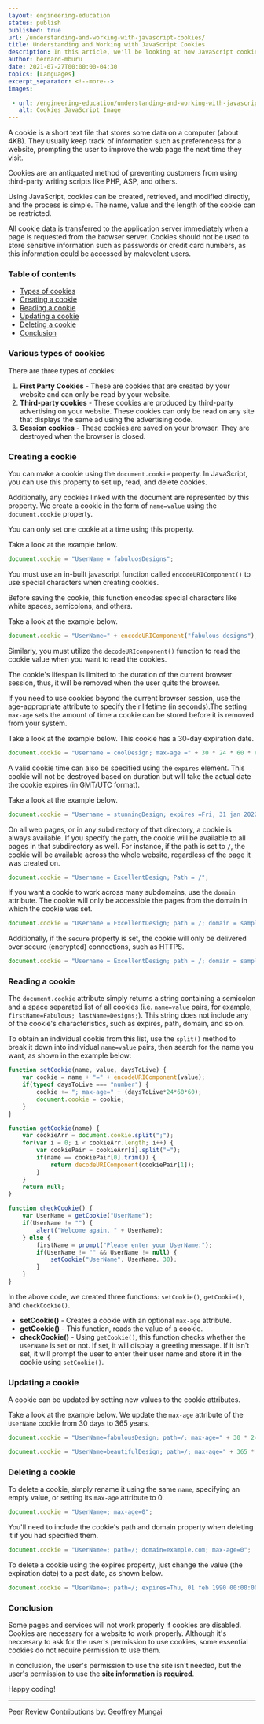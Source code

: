 ```yaml
---
layout: engineering-education
status: publish
published: true
url: /understanding-and-working-with-javascript-cookies/
title: Understanding and Working with JavaScript Cookies
description: In this article, we'll be looking at how JavaScript cookies work. We will learn how to create, update and delete them.
author: bernard-mburu
date: 2021-07-27T00:00:00-04:30
topics: [Languages]
excerpt_separator: <!--more-->
images:

 - url: /engineering-education/understanding-and-working-with-javascript-cookies/hero.png
   alt: Cookies JavaScript Image
---
```


A cookie is a short text file that stores some data on a computer (about 4KB). They usually keep track of information such as preferencess for a website, prompting the user to improve the web page the next time they visit.
<!--more-->
Cookies are an antiquated method of preventing customers from using third-party writing scripts like PHP, ASP, and others.

Using JavaScript, cookies can be created, retrieved, and modified directly, and the process is simple. The name, value and the length of the cookie can be restricted. 

All cookie data is transferred to the application server immediately when a page is requested from the browser server. Cookies should not be used to store sensitive information such as passwords or credit card numbers, as this information could be accessed by malevolent users.

### Table of contents
- [Types of cookies](#various-types-of-cookies)
- [Creating a cookie](#creating-a-cookie)
- [Reading a cookie](#reading-a-cookie)
- [Updating a cookie](#updating-a-cookie)
- [Deleting a cookie](#deleting-a-cookie)
- [Conclusion](#conclusion)

### Various types of cookies
There are three types of cookies:
1. **First Party Cookies** - These are cookies that are created by your website and can only be read by your website.
2. **Third-party cookies** - These cookies are produced by third-party advertising on your website. These cookies can only be read on any site that displays the same ad using the advertising code.
3. **Session cookies** - These cookies are saved on your browser. They are destroyed when the browser is closed.

### Creating a cookie
You can make a cookie using the `document.cookie` property. In JavaScript, you can use this property to set up, read, and delete cookies.

Additionally, any cookies linked with the document are represented by this property. We create a cookie in the form of `name=value` using the `document.cookie` property.

You can only set one cookie at a time using this property.

Take a look at the example below.

```js
document.cookie = "UserName = fabuluosDesigns";
```

You must use an in-built javascript function called `encodeURIComponent()` to use special characters when creating cookies. 

Before saving the cookie, this function encodes special characters like white spaces, semicolons, and others.

Take a look at the example below.

```javascript
document.cookie = "UserName=" + encodeURIComponent("fabulous designs");
```

Similarly, you must utilize the `decodeURIcomponent()` function to read the cookie value when you want to read the cookies.

The cookie's lifespan is limited to the duration of the current browser session, thus, it will be removed when the user quits the browser.

If you need to use cookies beyond the current browser session, use the age-appropriate attribute to specify their lifetime (in seconds).The setting `max-age` sets the amount of time a cookie can be stored before it is removed from your system.

Take a look at the example below. This cookie has a 30-day expiration date.

```javascript
document.cookie = "Username = coolDesign; max-age =" + 30 * 24 * 60 * 60;
```

A valid cookie time can also be specified using the `expires` element. This cookie will not be destroyed based on duration but will take the actual date the cookie expires (in GMT/UTC format).

Take a look at the example below.

```javascript
document.cookie = "Username = stunningDesign; expires =Fri, 31 jan 2022 23:59:59 GMT";
```

On all web pages, or in any subdirectory of that directory, a cookie is always available. If you specify the `path`, the cookie will be available to all pages in that subdirectory as well. For instance, if the path is set to `/`, the cookie will be available across the whole website, regardless of the page it was created on.

```javascript
document.cookie = "Username = ExcellentDesign; Path = /";
```

If you want a cookie to work across many subdomains, use the `domain` attribute. The cookie will only be accessible the pages from the domain in which the cookie was set.

```javascript
document.cookie = "Username = ExcellentDesign; path = /; domain = sample.com";
```

Additionally, if the `secure` property is set, the cookie will only be delivered over secure (encrypted) connections, such as HTTPS.

```javascript
document.cookie = "Username = ExcellentDesign; path = /; domain = sample.com; secure";
```

### Reading a cookie
The `document.cookie` attribute simply returns a string containing a semicolon and a space separated list of all cookies (i.e. `name=value` pairs, for example, `firstName=Fabulous; lastName=Designs;`). This string does not include any of the cookie's characteristics, such as expires, path, domain, and so on.

To obtain an individual cookie from this list, use the `split()` method to break it down into individual `name=value` pairs, then search for the name you want, as shown in the example below:

```javascript
function setCookie(name, value, daysToLive) {
    var cookie = name + "=" + encodeURIComponent(value);
    if(typeof daysToLive === "number") {
        cookie += "; max-age=" + (daysToLive*24*60*60);
        document.cookie = cookie;
    }
}

function getCookie(name) {
    var cookieArr = document.cookie.split(";");
    for(var i = 0; i < cookieArr.length; i++) {
        var cookiePair = cookieArr[i].split("=");
        if(name == cookiePair[0].trim()) {
            return decodeURIComponent(cookiePair[1]);
        }
    }
    return null;
}

function checkCookie() {
    var UserName = getCookie("UserName");
    if(UserName != "") {
        alert("Welcome again, " + UserName);
    } else {
        firstName = prompt("Please enter your UserName:");
        if(UserName != "" && UserName != null) {
            setCookie("UserName", UserName, 30);
        }
    }
}
```

In the above code, we created three functions: `setCookie()`, `getCookie()`, and `checkCookie()`.
- **setCookie()** - Creates a cookie with an optional `max-age` attribute.
- **getCookie()** - This function, reads the value of a cookie.
- **checkCookie()** - Using `getCookie()`, this function checks whether the `UserName` is set or not. If set, it will display a greeting message. If it isn't set, it will prompt the user to enter their user name and store it in the cookie using `setCookie()`.

### Updating a cookie
A cookie can be updated by setting new values to the cookie attributes. 

Take a look at the example below. We update the `max-age` attribute of the `UserName` cookie from 30 days to 365 years.

```javascript
document.cookie = "UserName=fabulousDesign; path=/; max-age=" + 30 * 24 * 60 * 60;

document.cookie = "UserName=beautifulDesign; path=/; max-age=" + 365 * 24 * 60 * 60;
```

### Deleting a cookie
To delete a cookie, simply rename it using the same `name`, specifying an empty value, or setting its `max-age` attribute to 0. 

```javascript
document.cookie = "UserName=; max-age=0";
```

You'll need to include the cookie's path and domain property when deleting it if you had specified them.

```javascript
document.cookie = "UserName=; path=/; domain=example.com; max-age=0";
```

To delete a cookie using the expires property, just change the value (the expiration date) to a past date, as shown below.

```javascript
document.cookie = "UserName=; path=/; expires=Thu, 01 feb 1990 00:00:00 GMT";
```

### Conclusion
Some pages and services will not work properly if cookies are disabled. Cookies are necessary for a website to work properly. Although it's neccesary to ask for the user's permission to use cookies, some essential cookies do not require permission to use them.

In conclusion, the user's permission to use the site isn't needed, but the user's permission to use the **site information** is **required**.

Happy coding!

---
Peer Review Contributions by: [Geoffrey Mungai](/engineering-education/authors/geoffrey-mungai/)
